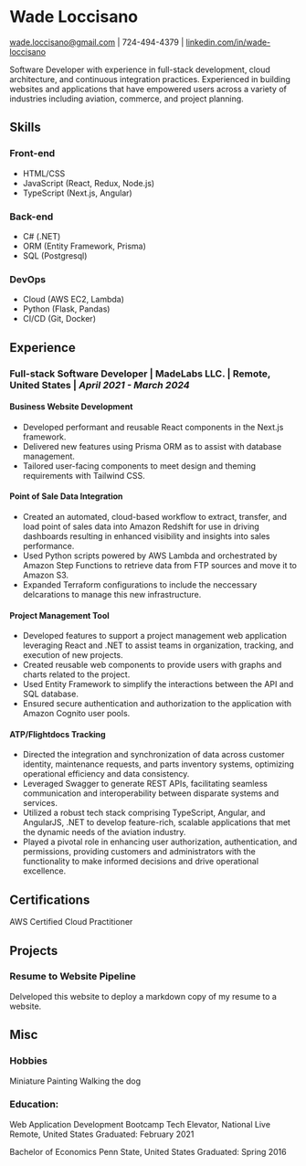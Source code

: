 # Wade Loccisano

wade.loccisano@gmail.com | 724-494-4379 | [linkedin.com/in/wade-loccisano](https://linkedin.com/in/wade-loccisano)

<!-- ## About -->

Software Developer with experience in full-stack development, cloud architecture, and continuous integration practices. Experienced in building websites and applications that have empowered users across a variety of
industries including aviation, commerce, and project planning. 

## Skills

### Front-end
- HTML/CSS
- JavaScript (React, Redux, Node.js)
- TypeScript (Next.js, Angular)

### Back-end
- C# (.NET)
- ORM (Entity Framework, Prisma)
- SQL (Postgresql)

### DevOps
- Cloud (AWS EC2, Lambda)
- Python (Flask, Pandas)
- CI/CD (Git, Docker)

## Experience

### **Full-stack Software Developer** | MadeLabs LLC. | Remote, United States | *April 2021 - March 2024*

#### Business Website Development
<!-- FrontEnd -->

<!-- **Technologies:** JavaScript, Next.js, React.js, Docker, AWS Elastic Container Service, Tailwind CSS, Prisma ORM -->

- Developed performant and reusable React components in the Next.js framework.
- Delivered new features using Prisma ORM as to assist with database management. 
- Tailored user-facing components to meet design and theming requirements with Tailwind CSS.

#### Point of Sale Data Integration
<!-- DevOps -->

<!-- **Technologies:** Python, AWS S3, AWS Step Functions, AWS Lambda, AWS Redshift, Terraform -->

- Created an automated, cloud-based workflow to extract, transfer, and load point of sales data into Amazon
Redshift for use in driving dashboards resulting in enhanced visibility and insights into sales performance.
- Used Python scripts powered by AWS Lambda and orchestrated by Amazon Step Functions to retrieve data from
FTP sources and move it to Amazon S3.
- Expanded Terraform configurations to include the neccessary delcarations to manage this new infrastructure. 

#### Project Management Tool
<!-- FrontEnd, BackEnd, DevOps -->

<!-- **Technologies:** JavaScript, React.js, .NET, Entity Framework, Amazon Web Services -->

- Developed features to support a project management web application leveraging React and .NET to assist
teams in organization, tracking, and execution of new projects.
- Created reusable web components to provide users with graphs and charts related to the project.
- Used Entity Framework to simplify the interactions between the API and SQL database.
- Ensured secure authentication and authorization to the application with Amazon Cognito user pools.

#### ATP/Flightdocs Tracking
<!-- FrontEnd, BackEnd, DevOps -->

<!-- **Technologies:** TypeScript, Angular, .NET, Entity Framework, Amazon Web Services -->

- Directed the integration and synchronization of data across customer identity, maintenance requests, and parts inventory systems, optimizing operational efficiency and data consistency.
- Leveraged Swagger to generate REST APIs, facilitating seamless communication and interoperability between disparate systems and services.
- Utilized a robust tech stack comprising TypeScript, Angular, and AngularJS, .NET to develop feature-rich, scalable applications that met the dynamic needs of the aviation industry.
- Played a pivotal role in enhancing user authorization, authentication, and permissions, providing customers and administrators with the functionality to make informed decisions and drive operational excellence.

## Certifications

AWS Certified Cloud Practitioner
<!-- AWS Certified Solutions Architect - Associate -->

## Projects

### Resume to Website Pipeline

Delveloped this website to deploy a markdown copy of my resume to a website.

## Misc

### Hobbies

Miniature Painting
Walking the dog

### Education:

Web Application Development Bootcamp
Tech Elevator, National Live Remote, United States
Graduated: February 2021

Bachelor of Economics
Penn State, United States
Graduated: Spring 2016

